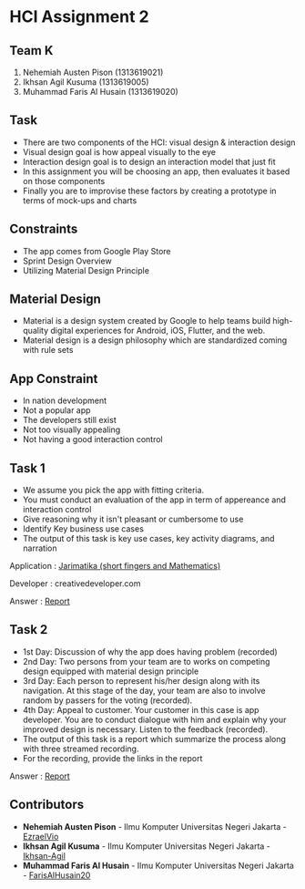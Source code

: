 # HCI Assignment 2

## Team K

1. Nehemiah Austen Pison (1313619021)
2. Ikhsan Agil Kusuma (1313619005)
3. Muhammad Faris Al Husain (1313619020)

## Task

* There are two components of the HCI: visual design & interaction design
* Visual design goal is how appeal visually to the eye
* Interaction design goal is to design an interaction model that just fit
* In this assignment you will be choosing an app, then evaluates it based on those components
* Finally you are to improvise these factors by creating a prototype in terms of mock-ups and charts

## Constraints

* The app comes from Google Play Store
* Sprint Design Overview
* Utilizing Material Design Principle

## Material Design

* Material is a design system created by Google to help teams build high-quality digital experiences for Android, iOS, Flutter, and the web.
* Material design is a design philosophy which are standardized coming with rule sets

## App Constraint

* In nation development
* Not a popular app
* The developers still exist
* Not too visually appealing
* Not having a good interaction control

## Task 1

* We assume you pick the app with fitting criteria.
* You must conduct an evaluation of the app in term of appereance and interaction control
* Give reasoning why it isn't pleasant or cumbersome to use 
* Identify Key business use cases
* The output of this task is key use cases, key activity diagrams, and narration

Application : [Jarimatika (short fingers and Mathematics)](https://play.google.com/store/apps/details?id=com.tipsdani.jarimatika.berhitungmetodejarimatika.creativedeveloper.jayaraya.jarimatika&hl=en_US)

Developer : creativedeveloper.com

Answer : [Report](https://github.com/FarisAlHusain20/HCI-Assignment/blob/hw2/Task%201/Task%201%20Report.md)

## Task 2

* 1st Day: Discussion of why the app does having problem (recorded)
* 2nd Day: Two persons from your team are to works on competing design equipped with material design principle
* 3rd Day: Each person to represent his/her design along with its navigation. At this stage of the day, your team are also to involve random by passers for the voting (recorded).
* 4th Day: Appeal to customer. Your customer in this case is app developer. You are to conduct dialogue with him and explain why your improved design is necessary. Listen to the feedback (recorded).
* The output of this task is a report which summarize the process along with three streamed recording.
* For the recording, provide the links in the report

Answer : [Report](https://github.com/FarisAlHusain20/HCI-Assignment/blob/hw2/Task%202/Task%202%20Report.md)

## Contributors

* **Nehemiah Austen Pison** - Ilmu Komputer Universitas Negeri Jakarta - [EzraelVio](https://github.com/EzraelVio)
* **Ikhsan Agil Kusuma** - Ilmu Komputer Universitas Negeri Jakarta - [Ikhsan-Agil](https://github.com/Ikhsan-Agil)
* **Muhammad Faris Al Husain** - Ilmu Komputer Universitas Negeri Jakarta - [FarisAlHusain20](https://github.com/FarisAlHusain20)
